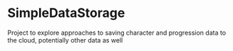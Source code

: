 # SimpleDataStorage
Project to explore approaches to saving character and progression data to the cloud, potentially other data as well
